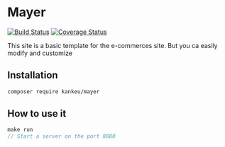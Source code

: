 # Mayer

[![Build Status](https://travis-ci.org/Grafikart/PSR15-CsrfMiddleware.svg?branch=master)](https://travis-ci.org/Grafikart/PSR15-CsrfMiddleware) [![Coverage Status](https://coveralls.io/repos/github/Grafikart/PSR15-CsrfMiddleware/badge.svg?branch=master)](https://coveralls.io/github/Grafikart/PSR15-CsrfMiddleware?branch=master)

This site is a basic template for the e-commerces site. But you ca easily modify and customize

## Installation

```bash
composer require kankeu/mayer
```

## How to use it

```php
make run
// Start a server on the port 8080
```


